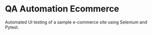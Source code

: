# QA Automation Ecommerce
Automated UI testing of a sample e-commerce site using Selenium and Pytest.